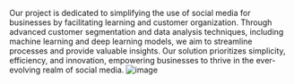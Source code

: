 Our project is dedicated to simplifying the use of social media for businesses by facilitating learning and customer organization. Through advanced customer segmentation and data analysis techniques, including machine learning and deep learning models, we aim to streamline processes and provide valuable insights. Our solution prioritizes simplicity, efficiency, and innovation, empowering businesses to thrive in the ever-evolving realm of social media.
![image](https://github.com/Anisha-Tasneem/Customer-Segmentation-and-Data-Analysis-using-Social-Media/assets/100159176/43cb95d1-0cce-41fc-a6e1-fa9bc80aa1c3)
